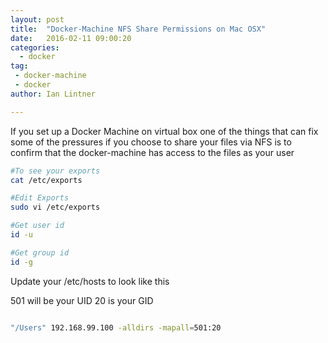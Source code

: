 ```yaml
---
layout: post
title:  "Docker-Machine NFS Share Permissions on Mac OSX"
date:   2016-02-11 09:00:20
categories:
  - docker
tag: 
 - docker-machine
 - docker
author: Ian Lintner

---
```

If you set up a Docker Machine on virtual box one of the things that can fix some of the pressures if you choose
to share your files via NFS is to confirm that the docker-machine has access to the files as your user

```bash
#To see your exports
cat /etc/exports

#Edit Exports
sudo vi /etc/exports

#Get user id
id -u 

#Get group id
id -g 

```

Update your /etc/hosts to look like this

501 will be your UID
20 is your GID

```bash

"/Users" 192.168.99.100 -alldirs -mapall=501:20
```
